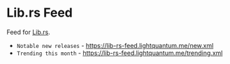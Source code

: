 # Lib.rs Feed

Feed for [Lib.rs](https://lib.rs).

* `Notable new releases` - https://lib-rs-feed.lightquantum.me/new.xml
* `Trending this month` - https://lib-rs-feed.lightquantum.me/trending.xml